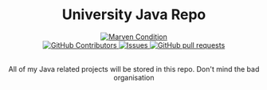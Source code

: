 <h1 align="center">University Java Repo</h1>

<div align="center">
    <a href="https://github.com/JayNightmare/Uni-Java-Commits/actions/workflows/maven.yml">
        <img alt="Marven Condition" src="https://github.com/JayNightmare/Uni-Java-Commits/actions/workflows/maven.yml/badge.svg"/>
    </a>
</div>

<div align="center">
    <a href="https://github.com/JayNightmare/Uni-Java-Commits/graphs/contributors">
      <img alt="GitHub Contributors" src="https://img.shields.io/github/contributors/JayNightmare/Uni-Java-Commits?color=2db94d" />
    </a>
    <a href="https://github.com/JayNightmare/Uni-Java-Commits/issues">
      <img alt="Issues" src="https://img.shields.io/github/issues/JayNightmare/Uni-Java-Commits?color=0088ff" />
    </a>
    <a href="https://github.com/JayNightmare/Uni-Java-Commits/pulls">
      <img alt="GitHub pull requests" src="https://img.shields.io/github/issues-pr/JayNightmare/Uni-Java-Commits?color=0088ff" />
    </a>
    <br/>
    <br/>
  <p>All of my Java related projects will be stored in this repo. Don't mind the bad organisation</p>
</div>
